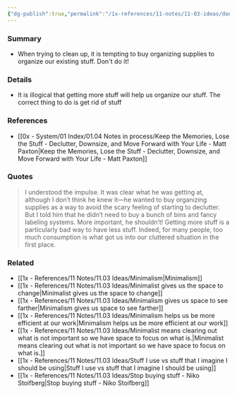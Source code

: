 ```yaml
---
{"dg-publish":true,"permalink":"/1x-references/11-notes/11-03-ideas/don-t-buy-more-stuff-to-organize-existing-stuff/","title":"Don't buy more stuff to organize existing stuff","created":"2024-09-12T20:22:13.103+03:00","updated":"2024-09-12T20:25:14.451+03:00"}
---
```



### Summary
- When trying to clean up, it is tempting to buy organizing supplies to organize our existing stuff. Don't do it!

### Details
- It is illogical that getting more stuff will help us organize our stuff. The correct thing to do is get rid of stuff

### References
- [[0x - System/01 Index/01.04 Notes in process/Keep the Memories, Lose the Stuff - Declutter, Downsize, and Move Forward with Your Life - Matt Paxton\|Keep the Memories, Lose the Stuff - Declutter, Downsize, and Move Forward with Your Life - Matt Paxton]]

### Quotes
> I understood the impulse. It was clear what he was getting at, although I don’t think he knew it—he wanted to buy organizing supplies as a way to avoid the scary feeling of starting to declutter. But I told him that he didn’t need to buy a bunch of bins and fancy labeling systems. More important, he shouldn’t! Getting more stuff is a particularly bad way to have less stuff. Indeed, for many people, too much consumption is what got us into our cluttered situation in the first place.


### Related
- [[1x - References/11 Notes/11.03 Ideas/Minimalism\|Minimalism]]
- [[1x - References/11 Notes/11.03 Ideas/Minimalist gives us the space to change\|Minimalist gives us the space to change]]
- [[1x - References/11 Notes/11.03 Ideas/Minimalism gives us space to see farther\|Minimalism gives us space to see farther]]
- [[1x - References/11 Notes/11.03 Ideas/Minimalism helps us be more efficient at our work\|Minimalism helps us be more efficient at our work]]
- [[1x - References/11 Notes/11.03 Ideas/Minimalist means clearing out what is not important so we have space to focus on what is.\|Minimalist means clearing out what is not important so we have space to focus on what is.]]
- [[1x - References/11 Notes/11.03 Ideas/Stuff I use vs stuff that I imagine I should be using\|Stuff I use vs stuff that I imagine I should be using]]
- [[1x - References/11 Notes/11.03 Ideas/Stop buying stuff - Niko Stoifberg\|Stop buying stuff - Niko Stoifberg]]